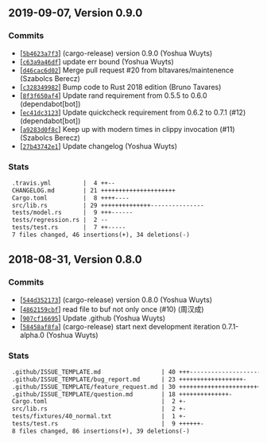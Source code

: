 ## 2019-09-07, Version 0.9.0
### Commits
- [[`5b4623a7f3`](https://github.com/datrs/memory-pager/commit/5b4623a7f3f79af9a2a217d53139541dd6a885f3)] (cargo-release) version 0.9.0 (Yoshua Wuyts)
- [[`c63a9a46df`](https://github.com/datrs/memory-pager/commit/c63a9a46df0649fc9458e6bea9bfe93eee32203a)] update err bound (Yoshua Wuyts)
- [[`d46cac6d02`](https://github.com/datrs/memory-pager/commit/d46cac6d02f6b8661b1826b768a9bf4cab5d1b39)] Merge pull request #20 from bltavares/maintenence (Szabolcs Berecz)
- [[`c328349982`](https://github.com/datrs/memory-pager/commit/c328349982e2dbf683043c3887be0c2e08f6093f)] Bump code to Rust 2018 edition (Bruno Tavares)
- [[`8f3f650af4`](https://github.com/datrs/memory-pager/commit/8f3f650af47a0044e56b48d6aeb1037a1a0555c5)] Update rand requirement from 0.5.5 to 0.6.0 (dependabot[bot])
- [[`ec41dc3123`](https://github.com/datrs/memory-pager/commit/ec41dc312376cb93984ee66c5d88e18d5a9c5248)] Update quickcheck requirement from 0.6.2 to 0.7.1 (#12) (dependabot[bot])
- [[`a9283d0f8c`](https://github.com/datrs/memory-pager/commit/a9283d0f8c09dbdd77bbce99ae58ce1b685ab871)] Keep up with modern times in clippy invocation (#11) (Szabolcs Berecz)
- [[`27b43742e1`](https://github.com/datrs/memory-pager/commit/27b43742e161c5798316bbdfbd130b7f51906355)] Update changelog (Yoshua Wuyts)

### Stats
```diff
 .travis.yml         |  4 ++--
 CHANGELOG.md        | 21 +++++++++++++++++++++
 Cargo.toml          |  8 ++++----
 src/lib.rs          | 29 ++++++++++++++---------------
 tests/model.rs      |  9 +++------
 tests/regression.rs |  2 --
 tests/test.rs       |  7 ++-----
 7 files changed, 46 insertions(+), 34 deletions(-)
```


## 2018-08-31, Version 0.8.0
### Commits
- [[`544d352173`](https://github.com/datrs/memory-pager/commit/544d352173ad55e417b4a3db6b1543ee8f00ab5d)] (cargo-release) version 0.8.0 (Yoshua Wuyts)
- [[`4862159cbf`](https://github.com/datrs/memory-pager/commit/4862159cbff71e5183af87b2d2fec13d79a88f91)] read file to buf not only once (#10) (周汉成)
- [[`907cf16695`](https://github.com/datrs/memory-pager/commit/907cf16695fbba2b4a472c72e484d41fd2bcff41)] Update .github (Yoshua Wuyts)
- [[`58458af8fa`](https://github.com/datrs/memory-pager/commit/58458af8fa3fce2f413539ee90b9830942baa8ce)] (cargo-release) start next development iteration 0.7.1-alpha.0 (Yoshua Wuyts)

### Stats
```diff
 .github/ISSUE_TEMPLATE.md                 | 40 +++-----------------------------
 .github/ISSUE_TEMPLATE/bug_report.md      | 23 ++++++++++++++++++-
 .github/ISSUE_TEMPLATE/feature_request.md | 30 ++++++++++++++++++++++++-
 .github/ISSUE_TEMPLATE/question.md        | 18 ++++++++++++++-
 Cargo.toml                                |  2 +-
 src/lib.rs                                |  2 +-
 tests/fixtures/40_normal.txt              |  1 +-
 tests/test.rs                             |  9 ++++++-
 8 files changed, 86 insertions(+), 39 deletions(-)
```


